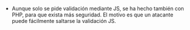 - Aunque solo se pide validación mediante JS, se ha hecho también con PHP, para que exista más seguridad. El motivo es que un atacante puede fácilmente saltarse la validación JS.
